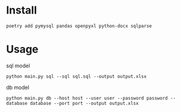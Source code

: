 # Install 

`poetry add pymysql pandas openpyxl python-docx sqlparse`

# Usage
 
sql model 

```shell
python main.py sql --sql sql.sql --output output.xlsx
```

db model

```shell
python main.py db --host host --user user --password password --database database --port port --output output.xlsx
```
